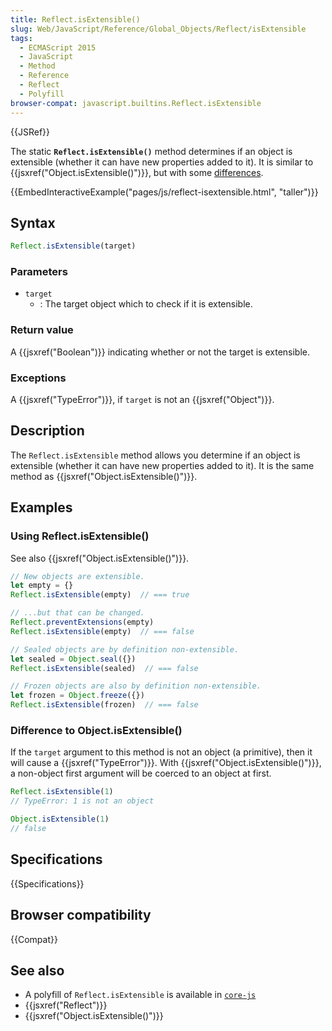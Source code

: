 ```yaml
---
title: Reflect.isExtensible()
slug: Web/JavaScript/Reference/Global_Objects/Reflect/isExtensible
tags:
  - ECMAScript 2015
  - JavaScript
  - Method
  - Reference
  - Reflect
  - Polyfill
browser-compat: javascript.builtins.Reflect.isExtensible
---
```

{{JSRef}}

The static **`Reflect.isExtensible()`** method determines if an object is
extensible (whether it can have new properties added to it). It is similar to
{{jsxref("Object.isExtensible()")}}, but with some
[differences](#Difference_to_Object.isExtensible).

{{EmbedInteractiveExample("pages/js/reflect-isextensible.html", "taller")}}

## Syntax

```js
Reflect.isExtensible(target)
```

### Parameters

- `target`
  - : The target object which to check if it is extensible.

### Return value

A {{jsxref("Boolean")}} indicating whether or not the target is
extensible.

### Exceptions

A {{jsxref("TypeError")}}, if `target` is not an
{{jsxref("Object")}}.

## Description

The `Reflect.isExtensible` method allows you determine if an object is
extensible (whether it can have new properties added to it). It is the same
method as {{jsxref("Object.isExtensible()")}}.

## Examples

### Using Reflect.isExtensible()

See also {{jsxref("Object.isExtensible()")}}.

```js
// New objects are extensible.
let empty = {}
Reflect.isExtensible(empty)  // === true

// ...but that can be changed.
Reflect.preventExtensions(empty)
Reflect.isExtensible(empty)  // === false

// Sealed objects are by definition non-extensible.
let sealed = Object.seal({})
Reflect.isExtensible(sealed)  // === false

// Frozen objects are also by definition non-extensible.
let frozen = Object.freeze({})
Reflect.isExtensible(frozen)  // === false
```

### Difference to Object.isExtensible()

If the `target` argument to this method is not an object (a primitive), then it
will cause a {{jsxref("TypeError")}}. With
{{jsxref("Object.isExtensible()")}}, a non-object first argument
will be coerced to an object at first.

```js
Reflect.isExtensible(1)
// TypeError: 1 is not an object

Object.isExtensible(1)
// false
```

## Specifications

{{Specifications}}

## Browser compatibility

{{Compat}}

## See also

- A polyfill of `Reflect.isExtensible` is available in
  [`core-js`](https://github.com/zloirock/core-js#ecmascript-reflect)
- {{jsxref("Reflect")}}
- {{jsxref("Object.isExtensible()")}}
